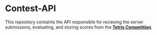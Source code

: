 # Contest-API
This repository containts the API responsible for recieving the server submissions, evaluating, and storing scores from the **[Tetris Competition](https://github.com/abdoitman/Tetris-Competition)**. 
